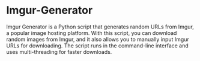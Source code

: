 # Imgur-Generator
Imgur Generator is a Python script that generates random URLs from Imgur, a popular image hosting platform. With this script, you can download random images from Imgur, and it also allows you to manually input Imgur URLs for downloading. The script runs in the command-line interface and uses multi-threading for faster downloads.
